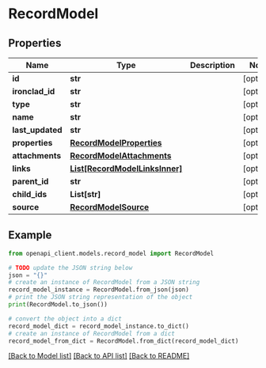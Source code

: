 # RecordModel


## Properties

Name | Type | Description | Notes
------------ | ------------- | ------------- | -------------
**id** | **str** |  | [optional] 
**ironclad_id** | **str** |  | [optional] 
**type** | **str** |  | [optional] 
**name** | **str** |  | [optional] 
**last_updated** | **str** |  | [optional] 
**properties** | [**RecordModelProperties**](RecordModelProperties.md) |  | [optional] 
**attachments** | [**RecordModelAttachments**](RecordModelAttachments.md) |  | [optional] 
**links** | [**List[RecordModelLinksInner]**](RecordModelLinksInner.md) |  | [optional] 
**parent_id** | **str** |  | [optional] 
**child_ids** | **List[str]** |  | [optional] 
**source** | [**RecordModelSource**](RecordModelSource.md) |  | [optional] 

## Example

```python
from openapi_client.models.record_model import RecordModel

# TODO update the JSON string below
json = "{}"
# create an instance of RecordModel from a JSON string
record_model_instance = RecordModel.from_json(json)
# print the JSON string representation of the object
print(RecordModel.to_json())

# convert the object into a dict
record_model_dict = record_model_instance.to_dict()
# create an instance of RecordModel from a dict
record_model_from_dict = RecordModel.from_dict(record_model_dict)
```
[[Back to Model list]](../README.md#documentation-for-models) [[Back to API list]](../README.md#documentation-for-api-endpoints) [[Back to README]](../README.md)


